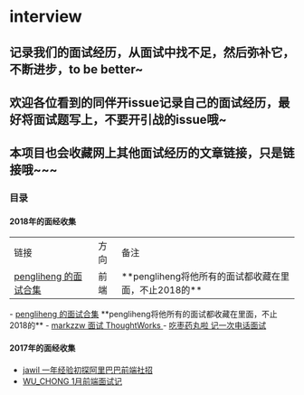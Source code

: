 # interview

## 记录我们的面试经历，从面试中找不足，然后弥补它，不断进步，to be better~

## 欢迎各位看到的同伴开issue记录自己的面试经历，最好将面试题写上，不要开引战的issue哦~

## 本项目也会收藏网上其他面试经历的文章链接，只是链接哦~~~

### 目录

#### 2018年的面经收集
<table>
  <tr>
    <td>链接</td>
    <td>方向</td>
    <td>备注</td>
  </tr>
  <tr>
    <td><a href="https://github.com/pengliheng/pengliheng.github.io/issues/25">pengliheng 的面试合集</a></td>
    <td>前端</td>
    <td>**pengliheng将他所有的面试都收藏在里面，不止2018的**</td>
  </tr>
</table>
- <a href="https://github.com/pengliheng/pengliheng.github.io/issues/25">pengliheng 的面试合集</a>  **pengliheng将他所有的面试都收藏在里面，不止2018的**
- <a href="https://juejin.im/post/5acef99f6fb9a028d1417ce3">markzzw 面试 ThoughtWorks </a>
- <a href="https://juejin.im/post/5abcfd12f265da2392366fe7">吃枣药丸啦 记一次电话面试</a>

#### 2017年的面经收集
- <a href="https://github.com/jawil/blog/issues/22">jawil 一年经验初探阿里巴巴前端社招</a>
- <a href="https://juejin.im/post/587dab348d6d810058d87a0a">WU_CHONG 1月前端面试记</a>
